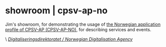 # showroom | cpsv-ap-no

Jim's showroom, for demonstrating the usage of [the Norwegian application profile of CPSV-AP (CPSV-AP-NO)](https://informasjonsforvaltning.github.io/cpsv-ap-no/), for describing services and events.

\ [_Digitaliseringsdirektoratet / Norwegian Digitalisation Agency_](https://digdir.no)
